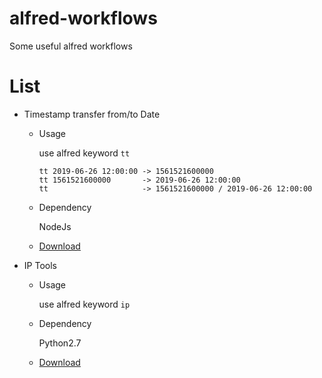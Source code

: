 # alfred-workflows

Some useful alfred workflows


# List

- Timestamp transfer from/to Date
    
    - Usage
        
        use alfred keyword `tt`
        ```
        tt 2019-06-26 12:00:00 -> 1561521600000
        tt 1561521600000       -> 2019-06-26 12:00:00
        tt                     -> 1561521600000 / 2019-06-26 12:00:00
        ```
    - Dependency
        
        NodeJs
    
    - [Download](https://github.com/hanfeihang/alfred-workflows/raw/master/timestamp/timestamp.alfredworkflow)
    
- IP Tools
    
    - Usage
        
        use alfred keyword `ip`
      
    - Dependency
        
        Python2.7
    
    - [Download](https://github.com/hanfeihang/alfred-workflows/raw/master/ip/ip.alfredworkflow)